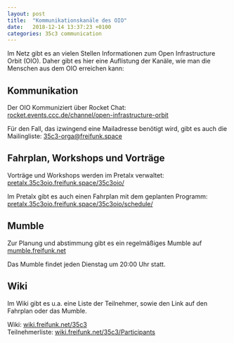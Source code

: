 ```yaml
---
layout: post
title:  "Kommunikationskanäle des OIO"
date:   2018-12-14 13:37:23 +0100
categories: 35c3 communication
---
```


Im Netz gibt es an vielen Stellen Informationen zum Open Infrastructure Orbit (OIO). 
Daher gibt es hier eine Auflistung der Kanäle, wie man die Menschen aus dem OIO erreichen kann:

 Kommunikation
---------------

Der OIO Kommuniziert über Rocket Chat:
[rocket.events.ccc.de/channel/open-infrastructure-orbit](https://rocket.events.ccc.de/channel/open-infrastructure-orbit)

Für den Fall, das izwingend eine Mailadresse benötigt wird, gibt es auch die Mailingliste: [35c3-orga@freifunk.space](https://lists.freifunk.net/mailman/listinfo/35c3-orga-freifunk.net)


 Fahrplan, Workshops und Vorträge
----------------------------------

Vorträge und Workshops werden im Pretalx verwaltet: [pretalx.35c3oio.freifunk.space/35c3oio/](https://pretalx.35c3oio.freifunk.space/35c3oio/)

Im Pretalx gibt es auch einen Fahrplan mit dem geplanten Programm: [pretalx.35c3oio.freifunk.space/35c3oio/schedule/](https://pretalx.35c3oio.freifunk.space/35c3oio/schedule/)


 Mumble
--------

Zur Planung und abstimmung gibt es ein regelmäßiges Mumble auf [mumble.freifunk.net](https://mumble.freifunk.net)

Das Mumble findet jeden Dienstag um 20:00 Uhr statt.

 Wiki
------

Im Wiki gibt es u.a. eine Liste der Teilnehmer, sowie den Link auf den Fahrplan oder das Mumble.

Wiki: [wiki.freifunk.net/35c3](https://wiki.freifunk.net/35c3)<br/>
Teilnehmerliste: [wiki.freifunk.net/35c3/Participants](https://wiki.freifunk.net/35c3/Participants)


